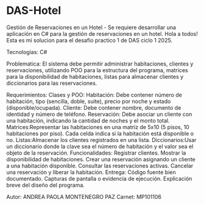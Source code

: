 # DAS-Hotel
Gestión de Reservaciones en un Hotel - Se requiere desarrollar una aplicación en C# para la gestión de reservaciones en un hotel. 
Hola a todos! Esta es mi solucion para el desafio practico 1 de DAS ciclo 1 2025.

Tecnologias: C# 

Problematica: 
El sistema debe permitir administrar habitaciones, clientes y reservaciones, utilizando POO para la estructura del programa, matrices para la disponibilidad de habitaciones, listas para almacenar clientes y diccionarios para las reservaciones.

Requerimientos:
Clases y POO:
Habitación: Debe contener número de habitación, tipo (sencilla, doble, suite), precio por noche y estado (disponible/ocupada).
Cliente: Debe contener nombre, documento de identidad y número de teléfono.
Reservación: Debe asociar un cliente con una habitación, indicando la cantidad de noches y el monto total.
Matrices:Representar las habitaciones en una matriz de 5x10 (5 pisos, 10 habitaciones por piso). Cada celda indica si la habitación está disponible o no.
Listas:Almacenar los clientes registrados en una lista.
Diccionarios:Usar un diccionario donde la clave sea el número de habitación y el valor sea el objeto de la reservación.
Funcionalidades:
Registrar clientes.
Mostrar la disponibilidad de habitaciones.
Crear una reservación asignando un cliente a una habitación disponible.
Consultar las reservaciones activas.
Cancelar una reservación y liberar la habitación.
Entrega:
Código fuente bien documentado.
Capturas de pantalla o evidencia de ejecución.
Explicación breve del diseño del programa.


Autor: ANDREA PAOLA MONTENEGRO PAZ Carnet: MP101106 
